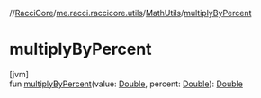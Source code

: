 //[RacciCore](../../../index.md)/[me.racci.raccicore.utils](../index.md)/[MathUtils](index.md)/[multiplyByPercent](multiply-by-percent.md)

# multiplyByPercent

[jvm]\
fun [multiplyByPercent](multiply-by-percent.md)(value: [Double](https://kotlinlang.org/api/latest/jvm/stdlib/kotlin/-double/index.html), percent: [Double](https://kotlinlang.org/api/latest/jvm/stdlib/kotlin/-double/index.html)): [Double](https://kotlinlang.org/api/latest/jvm/stdlib/kotlin/-double/index.html)
